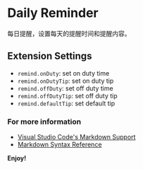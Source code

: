 # Daily Reminder

每日提醒，设置每天的提醒时间和提醒内容。

## Extension Settings

* `remind.onDuty`: set on duty time
* `remind.onDutyTip`: set on duty tip
* `remind.offDuty`: set off duty time
* `remind.offDutyTip`: set off duty tip
* `remind.defaultTip`: set default tip

### For more information

* [Visual Studio Code's Markdown Support](http://code.visualstudio.com/docs/languages/markdown)
* [Markdown Syntax Reference](https://help.github.com/articles/markdown-basics/)

**Enjoy!**
